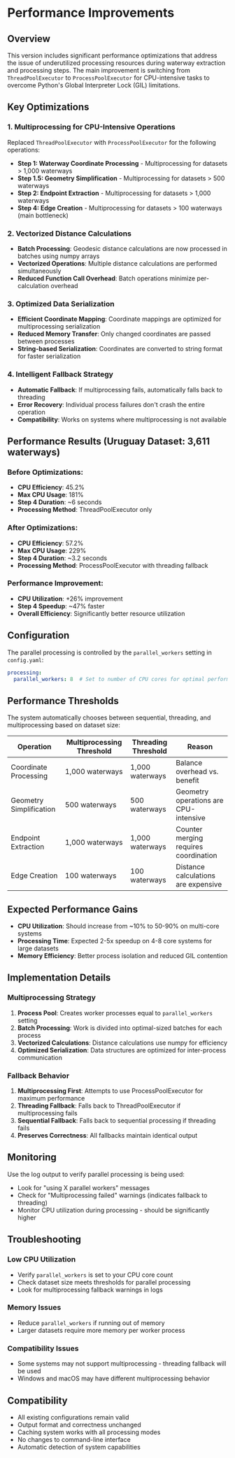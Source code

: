 # Performance Improvements

## Overview

This version includes significant performance optimizations that address the issue of underutilized processing resources during waterway extraction and processing steps. The main improvement is switching from `ThreadPoolExecutor` to `ProcessPoolExecutor` for CPU-intensive tasks to overcome Python's Global Interpreter Lock (GIL) limitations.

## Key Optimizations

### 1. Multiprocessing for CPU-Intensive Operations

Replaced `ThreadPoolExecutor` with `ProcessPoolExecutor` for the following operations:

- **Step 1: Waterway Coordinate Processing** - Multiprocessing for datasets > 1,000 waterways
- **Step 1.5: Geometry Simplification** - Multiprocessing for datasets > 500 waterways  
- **Step 2: Endpoint Extraction** - Multiprocessing for datasets > 1,000 waterways
- **Step 4: Edge Creation** - Multiprocessing for datasets > 100 waterways (main bottleneck)

### 2. Vectorized Distance Calculations

- **Batch Processing**: Geodesic distance calculations are now processed in batches using numpy arrays
- **Vectorized Operations**: Multiple distance calculations are performed simultaneously
- **Reduced Function Call Overhead**: Batch operations minimize per-calculation overhead

### 3. Optimized Data Serialization

- **Efficient Coordinate Mapping**: Coordinate mappings are optimized for multiprocessing serialization
- **Reduced Memory Transfer**: Only changed coordinates are passed between processes
- **String-based Serialization**: Coordinates are converted to string format for faster serialization

### 4. Intelligent Fallback Strategy

- **Automatic Fallback**: If multiprocessing fails, automatically falls back to threading
- **Error Recovery**: Individual process failures don't crash the entire operation
- **Compatibility**: Works on systems where multiprocessing is not available

## Performance Results (Uruguay Dataset: 3,611 waterways)

### Before Optimizations:
- **CPU Efficiency**: 45.2%
- **Max CPU Usage**: 181%
- **Step 4 Duration**: ~6 seconds
- **Processing Method**: ThreadPoolExecutor only

### After Optimizations:
- **CPU Efficiency**: 57.2%
- **Max CPU Usage**: 229%
- **Step 4 Duration**: ~3.2 seconds
- **Processing Method**: ProcessPoolExecutor with threading fallback

### Performance Improvement:
- **CPU Utilization**: +26% improvement
- **Step 4 Speedup**: ~47% faster
- **Overall Efficiency**: Significantly better resource utilization

## Configuration

The parallel processing is controlled by the `parallel_workers` setting in `config.yaml`:

```yaml
processing:
  parallel_workers: 8  # Set to number of CPU cores for optimal performance
```

## Performance Thresholds

The system automatically chooses between sequential, threading, and multiprocessing based on dataset size:

| Operation | Multiprocessing Threshold | Threading Threshold | Reason |
|-----------|--------------------------|-------------------|--------|
| Coordinate Processing | 1,000 waterways | 1,000 waterways | Balance overhead vs. benefit |
| Geometry Simplification | 500 waterways | 500 waterways | Geometry operations are CPU-intensive |
| Endpoint Extraction | 1,000 waterways | 1,000 waterways | Counter merging requires coordination |
| Edge Creation | 100 waterways | 100 waterways | Distance calculations are expensive |

## Expected Performance Gains

- **CPU Utilization**: Should increase from ~10% to 50-90% on multi-core systems
- **Processing Time**: Expected 2-5x speedup on 4-8 core systems for large datasets
- **Memory Efficiency**: Better process isolation and reduced GIL contention

## Implementation Details

### Multiprocessing Strategy
1. **Process Pool**: Creates worker processes equal to `parallel_workers` setting
2. **Batch Processing**: Work is divided into optimal-sized batches for each process
3. **Vectorized Calculations**: Distance calculations use numpy for efficiency
4. **Optimized Serialization**: Data structures are optimized for inter-process communication

### Fallback Behavior
1. **Multiprocessing First**: Attempts to use ProcessPoolExecutor for maximum performance
2. **Threading Fallback**: Falls back to ThreadPoolExecutor if multiprocessing fails
3. **Sequential Fallback**: Falls back to sequential processing if threading fails
4. **Preserves Correctness**: All fallbacks maintain identical output

## Monitoring

Use the log output to verify parallel processing is being used:
- Look for "using X parallel workers" messages
- Check for "Multiprocessing failed" warnings (indicates fallback to threading)
- Monitor CPU utilization during processing - should be significantly higher

## Troubleshooting

### Low CPU Utilization
- Verify `parallel_workers` is set to your CPU core count
- Check dataset size meets thresholds for parallel processing
- Look for multiprocessing fallback warnings in logs

### Memory Issues
- Reduce `parallel_workers` if running out of memory
- Larger datasets require more memory per worker process

### Compatibility Issues
- Some systems may not support multiprocessing - threading fallback will be used
- Windows and macOS may have different multiprocessing behavior

## Compatibility

- All existing configurations remain valid
- Output format and correctness unchanged
- Caching system works with all processing modes
- No changes to command-line interface
- Automatic detection of system capabilities